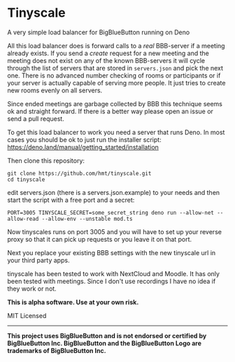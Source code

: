 # Tinyscale
A very simple load balancer for BigBlueButton running on Deno

All this load balancer does is forward calls to a _real_ BBB-server if a meeting already exists. If you send a _create_ request for a new meeting and the meeting does not exist on any of the known BBB-servers it will cycle through the list of servers that are stored in `servers.json` and pick the next one. There is no advanced number checking of rooms or participants or if your server is actually capable of serving more people. It just tries to create new rooms evenly on all servers.

Since ended meetings are garbage collected by BBB this technique seems ok and straight forward. If there is a better way please open an issue or send a pull request.

To get this load balancer to work you need a server that runs Deno. In most cases you should be ok to just run the installer script: https://deno.land/manual/getting_started/installation

Then clone this repository:

    git clone https://github.com/hmt/tinyscale.git
    cd tinyscale

edit servers.json (there is a servers.json.example) to your needs
and then start the script with a free port and a secret:
    
    PORT=3005 TINYSCALE_SECRET=some_secret_string deno run --allow-net --allow-read --allow-env --unstable mod.ts

Now tinyscales runs on port 3005 and you will have to set up your reverse proxy so that it can pick up requests or you leave it on that port.

Next you replace your existing BBB settings with the new tinyscale url in your third party apps.

tinyscale has been tested to work with NextCloud and Moodle.
It has only been tested with meetings. Since I don't use recordings I have no idea if they work or not.

__This is alpha software. Use at your own risk.__

MIT Licensed
___
__This project uses BigBlueButton and is not endorsed or certified by BigBlueButton Inc. BigBlueButton and the BigBlueButton Logo are trademarks of BigBlueButton Inc.__
